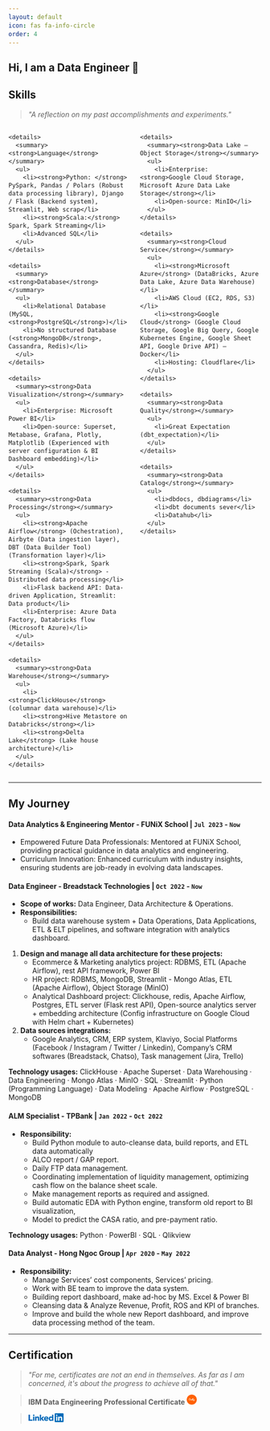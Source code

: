 ```yaml
---
layout: default
icon: fas fa-info-circle
order: 4
---
```


## **Hi, I am a Data Engineer 🚀**

## Skills
> *"A reflection on my past accomplishments and experiments."*

<div style="display: flex; flex-wrap: wrap; gap: 20px;">

  <div style="flex: 1;">

    <details>
      <summary><strong>Language</strong></summary>
      <ul>
        <li><strong>Python: </strong> PySpark, Pandas / Polars (Robust data processing library), Django / Flask (Backend system), Streamlit, Web scrap</li>
        <li><strong>Scala:</strong> Spark, Spark Streaming</li>
        <li>Advanced SQL</li>
      </ul>
    </details>

    <details>
      <summary><strong>Database</strong></summary>
      <ul>
        <li>Relational Database (MySQL, <strong>PostgreSQL</strong>)</li>
        <li>No structured Database (<strong>MongoDB</strong>, Cassandra, Redis)</li>
      </ul>
    </details>

    <details>
      <summary><strong>Data Visualization</strong></summary>
      <ul>
        <li>Enterprise: Microsoft Power BI</li>
        <li>Open-source: Superset, Metabase, Grafana, Plotly, Matplotlib (Experienced with server configuration & BI Dashboard embedding)</li>
      </ul>
    </details>

    <details>
      <summary><strong>Data Processing</strong></summary>
      <ul>
        <li><strong>Apache Airflow</strong> (Ochestration), Airbyte (Data ingestion layer), DBT (Data Builder Tool) (Transformation layer)</li>
        <li><strong>Spark, Spark Streaming (Scala)</strong> - Distributed data processing</li>
        <li>Flask backend API: Data-driven Application, Streamlit: Data product</li>
        <li>Enterprise: Azure Data Factory, Databricks flow (Microsoft Azure)</li>
      </ul>
    </details>
    
    <details>
      <summary><strong>Data Warehouse</strong></summary>
      <ul>
        <li><strong>ClickHouse</strong> (columnar data warehouse)</li>
        <li><strong>Hive Metastore on Databricks</strong></li>
        <li><strong>Delta Lake</strong> (Lake house architecture)</li>
      </ul>
    </details>


  </div>

  <div style="flex: 1;">

    <details>
      <summary><strong>Data Lake – Object Storage</strong></summary>
      <ul>
        <li>Enterprise: <strong>Google Cloud Storage, Microsoft Azure Data Lake Storage</strong></li>
        <li>Open-source: MinIO</li>
      </ul>
    </details>

    <details>
      <summary><strong>Cloud Service</strong></summary>
      <ul>
        <li><strong>Microsoft Azure</strong> (DataBricks, Azure Data Lake, Azure Data Warehouse)</li>
        <li>AWS Cloud (EC2, RDS, S3)</li>
        <li><strong>Google Cloud</strong> (Google Cloud Storage, Google Big Query, Google Kubernetes Engine, Google Sheet API, Google Drive API) – Docker</li>
        <li>Hosting: Cloudflare</li>
      </ul>
    </details>

    <details>
      <summary><strong>Data Quality</strong></summary>
      <ul>
        <li>Great Expectation (dbt_expectation)</li>
      </ul>
    </details>

    <details>
      <summary><strong>Data Catalog</strong></summary>
      <ul>
        <li>dbdocs, dbdiagrams</li>
        <li>dbt documents sever</li>
        <li>Datahub</li>
      </ul>
    </details>

  </div>

</div>

-------
## My Journey

#### **Data Analytics & Engineering Mentor** - FUNiX School | `Jul 2023` - `Now`
- Empowered Future Data Professionals: Mentored at FUNiX School, providing practical guidance in data analytics and engineering.
- Curriculum Innovation: Enhanced curriculum with industry insights, ensuring students are job-ready in evolving data landscapes.

#### **Data Engineer** - Breadstack Technologies | `Oct 2022` - `Now`
- **Scope of works:** Data Engineer, Data Architecture & Operations.
- **Responsibilities:**
  - Build data warehouse system + Data Operations, Data Applications, ETL & ELT pipelines, and software integration with analytics dashboard.

1. **Design and manage all data architecture for these projects:**
    - Ecommerce & Marketing analytics project: RDBMS, ETL (Apache Airflow), rest API framework, Power BI
    - HR project: RDBMS, MongoDB, Streamlit - Mongo Atlas, ETL (Apache Airflow), Object Storage (MinIO)
    - Analytical Dashboard project: Clickhouse, redis, Apache Airflow, Postgres, ETL server (Flask rest API), Open-source analytics server + embedding architecture (Config infrastructure on Google Cloud with Helm chart + Kubernetes)
2. **Data sources integrations:**
    - Google Analytics, CRM, ERP system, Klaviyo, Social Platforms (Facebook / Instagram / Twitter / Linkedin), Company’s CRM softwares (Breadstack, Chatso), Task management (Jira, Trello)

**Technology usages:** ClickHouse · Apache Superset · Data Warehousing · Data Engineering · Mongo Atlas · MinIO · SQL · Streamlit · Python (Programming Language) · Data Modeling · Apache Airflow · PostgreSQL · MongoDB

#### **ALM Specialist** - TPBank | `Jan 2022` - `Oct 2022`
- **Responsibility:**
  - Build Python module to auto-cleanse data, build reports, and ETL data automatically
  - ALCO report / GAP report.
  - Daily FTP data management.
  - Coordinating implementation of liquidity management, optimizing cash flow on the balance sheet scale.
  - Make management reports as required and assigned.
  - Build automatic EDA with Python engine, transform old report to BI visualization,
  - Model to predict the CASA ratio, and pre-payment ratio.

**Technology usages:** Python · PowerBI · SQL · Qlikview

#### **Data Analyst** - Hong Ngoc Group | `Apr 2020` - `May 2022`
- **Responsibility:**
  - Manage Services’ cost components, Services’ pricing.
  - Work with BE team to improve the data system.
  - Building report dashboard, make ad-hoc by MS. Excel & Power BI
  - Cleansing data & Analyze Revenue, Profit, ROS and KPI of branches.
  - Improve and build the whole new Report dashboard, and improve data processing method of the team.

-------
## Certification

> *"For me, certificates are not an end in themselves. As far as I am concerned, it's about the progress to achieve all of that."*

> **IBM Data Engineering Professional Certificate** <a href="https://www.credly.com/badges/1ec2274c-8c05-411a-94e0-e0e20927e5f2/" target="_blank"> <img src="..%2Fassets%2Fpost%2Fcredly.png" alt="Certification Icon" style="height: 20px;"> </a>

> <a href="https://www.linkedin.com/in/katoo2706/details/certifications/" target="_blank"> <img src="..%2Fassets%2Fimg%2Flogo%2Flinkedin.png" alt="Certification Icon" style="height: 18px;"> </a>
